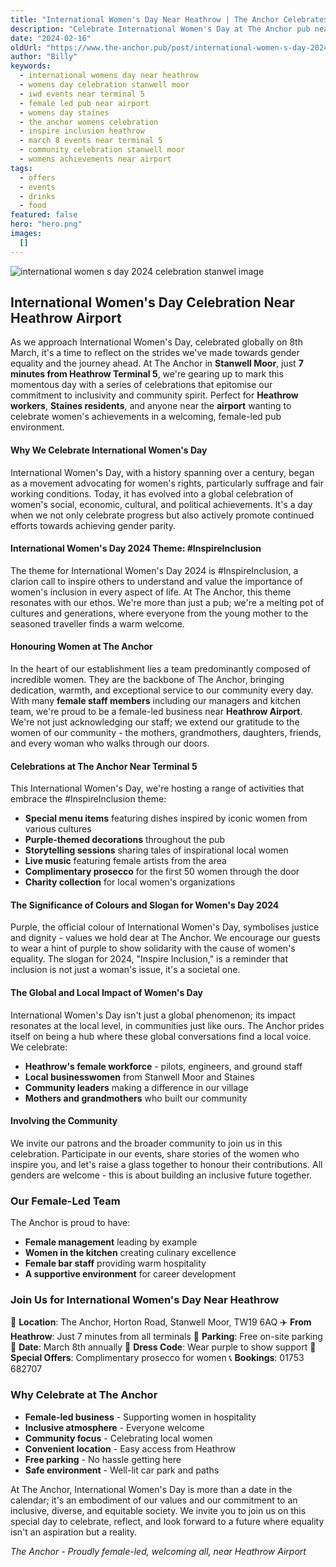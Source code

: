 ```yaml
---
title: "International Women's Day Near Heathrow | The Anchor Celebrates"
description: "Celebrate International Women's Day at The Anchor pub near Heathrow Airport. March 8th events in Stanwell Moor, just 7 minutes from Terminal 5. Female-led team, special menu, community celebration. Perfect for Heathrow workers and Staines residents joining #InspireInclusion. Free parking, inclusive atmosphere, all welcome."
date: "2024-02-16"
oldUrl: "https://www.the-anchor.pub/post/international-women-s-day-2024-celebration-stanwel"
author: "Billy"
keywords:
  - international womens day near heathrow
  - womens day celebration stanwell moor
  - iwd events near terminal 5
  - female led pub near airport
  - womens day staines
  - the anchor womens celebration
  - inspire inclusion heathrow
  - march 8 events near terminal 5
  - community celebration stanwell moor
  - womens achievements near airport
tags:
  - offers
  - events
  - drinks
  - food
featured: false
hero: "hero.png"
images:
  []
---
```


  

![international women s day 2024 celebration stanwel image](/content/blog/international-women-s-day-2024-celebration-stanwel/hero.png)

  

## International Women's Day Celebration Near Heathrow Airport

As we approach International Women's Day, celebrated globally on 8th March, it's a time to reflect on the strides we've made towards gender equality and the journey ahead. At The Anchor in **Stanwell Moor**, just **7 minutes from Heathrow Terminal 5**, we're gearing up to mark this momentous day with a series of celebrations that epitomise our commitment to inclusivity and community spirit. Perfect for **Heathrow workers**, **Staines residents**, and anyone near the **airport** wanting to celebrate women's achievements in a welcoming, female-led pub environment.

  

#### **Why We Celebrate International Women's Day**

International Women's Day, with a history spanning over a century, began as a movement advocating for women's rights, particularly suffrage and fair working conditions. Today, it has evolved into a global celebration of women's social, economic, cultural, and political achievements. It's a day when we not only celebrate progress but also actively promote continued efforts towards achieving gender parity.

  

#### **International Women's Day 2024 Theme: #InspireInclusion**

The theme for International Women's Day 2024 is #InspireInclusion, a clarion call to inspire others to understand and value the importance of women's inclusion in every aspect of life. At The Anchor, this theme resonates with our ethos. We're more than just a pub; we're a melting pot of cultures and generations, where everyone from the young mother to the seasoned traveller finds a warm welcome.

  

#### **Honouring Women at The Anchor**

In the heart of our establishment lies a team predominantly composed of incredible women. They are the backbone of The Anchor, bringing dedication, warmth, and exceptional service to our community every day. With many **female staff members** including our managers and kitchen team, we're proud to be a female-led business near **Heathrow Airport**. We're not just acknowledging our staff; we extend our gratitude to the women of our community - the mothers, grandmothers, daughters, friends, and every woman who walks through our doors.

  

#### **Celebrations at The Anchor Near Terminal 5**

This International Women's Day, we're hosting a range of activities that embrace the #InspireInclusion theme:

- **Special menu items** featuring dishes inspired by iconic women from various cultures
- **Purple-themed decorations** throughout the pub
- **Storytelling sessions** sharing tales of inspirational local women
- **Live music** featuring female artists from the area
- **Complimentary prosecco** for the first 50 women through the door
- **Charity collection** for local women's organizations

  

#### **The Significance of Colours and Slogan for Women's Day 2024**

Purple, the official colour of International Women's Day, symbolises justice and dignity - values we hold dear at The Anchor. We encourage our guests to wear a hint of purple to show solidarity with the cause of women's equality. The slogan for 2024, "Inspire Inclusion," is a reminder that inclusion is not just a woman's issue, it's a societal one.

  

#### **The Global and Local Impact of Women's Day**

International Women's Day isn't just a global phenomenon; its impact resonates at the local level, in communities just like ours. The Anchor prides itself on being a hub where these global conversations find a local voice. We celebrate:

- **Heathrow's female workforce** - pilots, engineers, and ground staff
- **Local businesswomen** from Stanwell Moor and Staines
- **Community leaders** making a difference in our village
- **Mothers and grandmothers** who built our community

  

#### **Involving the Community**

We invite our patrons and the broader community to join us in this celebration. Participate in our events, share stories of the women who inspire you, and let's raise a glass together to honour their contributions. All genders are welcome - this is about building an inclusive future together.

### Our Female-Led Team

The Anchor is proud to have:
- **Female management** leading by example
- **Women in the kitchen** creating culinary excellence
- **Female bar staff** providing warm hospitality
- **A supportive environment** for career development

  

### Join Us for International Women's Day Near Heathrow

📍 **Location**: The Anchor, Horton Road, Stanwell Moor, TW19 6AQ
✈️ **From Heathrow**: Just 7 minutes from all terminals
🚗 **Parking**: Free on-site parking
📅 **Date**: March 8th annually
💜 **Dress Code**: Wear purple to show support
🥂 **Special Offers**: Complimentary prosecco for women
📞 **Bookings**: 01753 682707

### Why Celebrate at The Anchor

- **Female-led business** - Supporting women in hospitality
- **Inclusive atmosphere** - Everyone welcome
- **Community focus** - Celebrating local women
- **Convenient location** - Easy access from Heathrow
- **Free parking** - No hassle getting here
- **Safe environment** - Well-lit car park and paths

At The Anchor, International Women's Day is more than a date in the calendar; it's an embodiment of our values and our commitment to an inclusive, diverse, and equitable society. We invite you to join us on this special day to celebrate, reflect, and look forward to a future where equality isn't an aspiration but a reality.

*The Anchor - Proudly female-led, welcoming all, near Heathrow Airport*